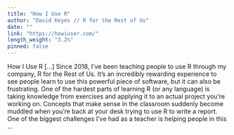 ```yaml
---
title: "How I Use R"
author: "David Keyes // R for the Rest of Us"
date: ""
link: "https://howiuser.com/"
length_weight: "3.2%"
pinned: false
---
```


How I Use R [...] Since 2018, I’ve been teaching people to use R through my company, R for the Rest of Us. It’s an incredibly rewarding experience to see people learn to use this powerful piece of software, but it can also be frustrating. One of the hardest parts of learning R (or any language) is taking knowledge from exercises and applying it to an actual project you’re working on. Concepts that make sense in the classroom suddenly become muddled when you’re back at your desk trying to use R to write a report. One of the biggest challenges I’ve had as a teacher is helping people in this ...
